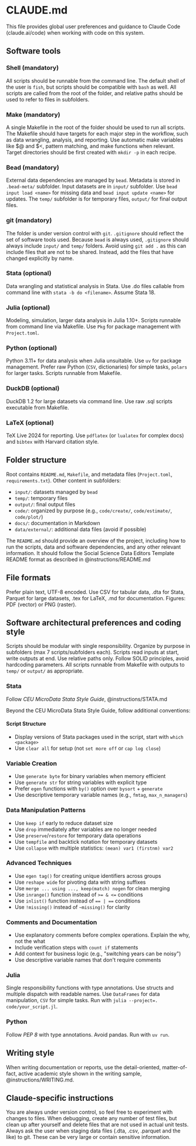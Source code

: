 # CLAUDE.md

This file provides global user preferences and guidance to Claude Code (claude.ai/code) when working with code on this system.

## Software tools

### Shell (mandatory)

All scripts should be runnable from the command line. The default shell of the user is `fish`, but scripts should be compatible with `bash` as well. All scripts are called from the root of the folder, and relative paths should be used to refer to files in subfolders.

### Make (mandatory)

A single Makefile in the root of the folder should be used to run all scripts. The Makefile should have targets for each major step in the workflow, such as data wrangling, analysis, and reporting. Use automatic make variables like $@ and $<, pattern matching, and make functions when relevant. Target directories should be first created with `mkdir -p` in each recipe.

### Bead (mandatory)

External data dependencies are managed by `bead`. Metadata is stored in `.bead-meta/` subfolder. Input datasets are in `input/` subfolder. Use `bead input load <name>` for missing data and `bead input update <name>` for updates. The `temp/` subfolder is for temporary files, `output/` for final output files.

### git (mandatory)

The folder is under version control with `git`. `.gitignore` should reflect the set of software tools used. Because `bead` is always used, `.gitignore` should always include `input/` and `temp/` folders. Avoid using `git add .` as this can include files that are not to be shared. Instead, add the files that have changed explicitly by name.

### Stata (optional)

Data wrangling and statistical analysis in Stata. Use .do files callable from command line with `stata -b do <filename>`. Assume Stata 18.

### Julia (optional)

Modeling, simulation, larger data analysis in Julia 1.10+. Scripts runnable from command line via Makefile. Use `Pkg` for package management with `Project.toml`.

### Python (optional)

Python 3.11+ for data analysis when Julia unsuitable. Use `uv` for package management. Prefer raw Python (`CSV`, dictionaries) for simple tasks, `polars` for larger tasks. Scripts runnable from Makefile.

### DuckDB (optional)

DuckDB 1.2 for large datasets via command line. Use raw .sql scripts executable from Makefile.

### LaTeX (optional)

TeX Live 2024 for reporting. Use `pdflatex` (or `lualatex` for complex docs) and `bibtex` with Harvard citation style.

## Folder structure

Root contains `README.md`, `Makefile`, and metadata files (`Project.toml`, `requirements.txt`). Other content in subfolders:
- `input/`: datasets managed by `bead`
- `temp/`: temporary files
- `output/`: final output files
- `code/`: organized by purpose (e.g., `code/create/`, `code/estimate/`, `code/plot/`)
- `docs/`: documentation in Markdown
- `data/external/`: additional data files (avoid if possible) 

The `README.md` should provide an overview of the project, including how to run the scripts, data and software dependencies, and any other relevant information. It should follow the Social Science Data Editors Template README format as described in @instructions/README.md

## File formats

Prefer plain text, UTF-8 encoded. Use CSV for tabular data, .dta for Stata, Parquet for large datasets, .tex for LaTeX, .md for documentation. Figures: PDF (vector) or PNG (raster).

## Software architectural preferences and coding style

Scripts should be modular with single responsibility. Organize by purpose in subfolders (max 7 scripts/subfolders each). Scripts read inputs at start, write outputs at end. Use relative paths only. Follow SOLID principles, avoid hardcoding parameters. All scripts runnable from Makefile with outputs to `temp/` or `output/` as appropriate.

### Stata

Follow _CEU MicroData Stata Style Guide_, @instructions/STATA.md 

Beyond the CEU MicroData Stata Style Guide, follow additional conventions:

#### Script Structure
- Display versions of Stata packages used in the script, start with `which <package>`
- Use `clear all` for setup (not `set more off` or `cap log close`)

### Variable Creation
- Use `generate byte` for binary variables when memory efficient
- Use `generate str` for string variables with explicit type
- Prefer `egen` functions with `by()` option over `bysort` + `generate`
- Use descriptive temporary variable names (e.g., `fmtag`, `max_n_managers`)

### Data Manipulation Patterns
- Use `keep if` early to reduce dataset size
- Use `drop` immediately after variables are no longer needed
- Use `preserve`/`restore` for temporary data operations
- Use `tempfile` and backtick notation for temporary datasets
- Use `collapse` with multiple statistics: `(mean) var1 (firstnm) var2`

### Advanced Techniques
- Use `egen tag()` for creating unique identifiers across groups
- Use `reshape wide` for pivoting data with string suffixes
- Use `merge ... using ..., keep(match) nogen` for clean merging
- Use `inrange()` function instead of `>= & <=` conditions
- Use `inlist()` function instead of `== | ==` conditions
- Use `!missing()` instead of `~missing()` for clarity

### Comments and Documentation
- Use explanatory comments before complex operations. Explain the why, not the what
- Include verification steps with `count if` statements
- Add context for business logic (e.g., "switching years can be noisy")
- Use descriptive variable names that don't require comments


### Julia

Single responsibility functions with type annotations. Use structs and multiple dispatch with readable names. Use `DataFrames` for data manipulation, `CSV` for simple tasks. Run with `julia --project=. code/your_script.jl`.

### Python

Follow _PEP 8_ with type annotations. Avoid pandas. Run with `uv run`.

## Writing style

When writing documentation or reports, use the detail-oriented, matter-of-fact, active academic style shown in the writing sample, @instructions/WRITING.md.

## Claude-specific instructions

You are always under version control, so feel free to experiment with changes to files. When debugging, create any number of test files, but clean up after yourself and delete files that are not used in actual unit tests. Always ask the user when staging data files (.dta, .csv, .parquet and the like) to git. These can be very large or contain sensitive information.
